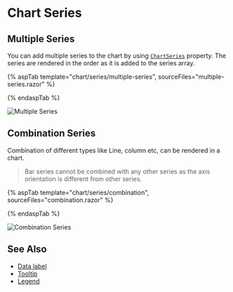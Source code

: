 # Chart Series

## Multiple Series

You can add multiple series to the chart by using [`ChartSeries`](https://help.syncfusion.com/cr/blazor/Syncfusion.Blazor~Syncfusion.Blazor.Charts.ChartSeries.html) property.
The series are rendered in the order as it is added to the series array.

{% aspTab template="chart/series/multiple-series", sourceFiles="multiple-series.razor" %}

{% endaspTab %}

![Multiple Series](images/multiple-series/multiple-series-razor.png)

## Combination Series

Combination of different types like Line, column etc, can be rendered in a chart.

>Bar series cannot be combined with any other series as the axis orientation is different from other series.

{% aspTab template="chart/series/combination", sourceFiles="combination.razor" %}

{% endaspTab %}

![Combination Series](images/multiple-series/combination-razor.png)

## See Also

* [Data label](./data-labels)
* [Tooltip](./tool-tip)
* [Legend](./legend)